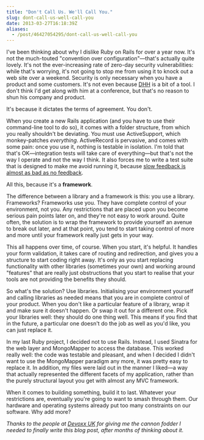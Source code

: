 ```yaml
---
title: "Don't Call Us. We'll Call You."
slug: dont-call-us-well-call-you
date: 2013-03-27T16:18:39Z
aliases:
  - /post/46427054295/dont-call-us-well-call-you
---
```


I've been thinking about why I dislike Ruby on Rails for over a year
now. It's not the much-touted "convention over configuration"—that's
actually quite lovely. It's not the ever-increasing rate of zero-day
security vulnerabilities: while that's worrying, it's not going to stop
me from using it to knock out a web site over a weekend. Security is
only necessary when you have a product and some customers. It's not even
because [DHH](https://twitter.com/dhh) is a bit of a tool. I don't think
I'd get along with him at a conference, but that's no reason to shun his
company and product.

It's because it dictates the terms of agreement. You don't.

<!--more-->

When you create a new Rails application (and you have to use their
command-line tool to do so), it comes with a folder structure, from
which you really shouldn't be deviating. You must use ActiveSupport,
which monkey-patches _everything._ ActiveRecord is pervasive, and comes
with some pain: once you use it, nothing is testable in isolation. I'm
told that that's OK—integration tests will take care of everything—but
that's not the way I operate and not the way I think. It also forces me
to write a test suite that is designed to make me avoid running it,
because [slow feedback is almost as bad as no
feedback](http://www.jbrains.ca/permalink/integrated-tests-are-a-scam-part-1).

All this, because it's a **framework**.

The difference between a library and a framework is this: you use a
library. Frameworks? Frameworks use you. They have complete control of
your environment, not you. Any restrictions that are placed upon you
become serious pain points later on, and they're not easy to work
around. Quite often, the solution is to wrap the framework to provide
yourself an avenue to break out later, and at that point, you tend to
start taking control of more and more until your framework really just
gets in your way.

This all happens over time, of course. When you start, it's helpful. It
handles your form validation, it takes care of routing and redirection,
and gives you a structure to start coding right away. It's only as you
start replacing functionality with other libraries (sometimes your own)
and working around "features" that are really just obstructions that you
start to realise that your tools are not providing the benefits they
should.

So what's the solution? Use libraries. Initialising your environment
yourself and calling libraries as needed means that you are in complete
control of your product. When you don't like a particular feature of a
library, wrap it and make sure it doesn't happen. Or swap it out for a
different one. Pick your libraries well: they should do one thing well.
This means if you find that in the future, a particular one doesn't do
the job as well as you'd like, you can just replace it.

In my last Ruby project, I decided not to use Rails. Instead, I used
Sinatra for the web layer and MongoMapper to access the database. This
worked really well: the code was testable and pleasant, and when I
decided I didn't want to use the MongoMapper paradigm any more, it was
pretty easy to replace it. In addition, my files were laid out in the
manner I liked—a way that actually represented the different facets of
my application, rather than the purely structural layout you get with
almost any MVC framework.

When it comes to building something, build it to last. Whatever your
restrictions are, eventually you're going to want to smash through them.
Our hardware and operating systems already put too many constraints on
our software. Why add more?

_Thanks to the people at [Devoxx
UK](http://devoxx.com/display/UK13/Home) for giving me the cannon fodder
I needed to finally write this blog post, after months of thinking about
it._
